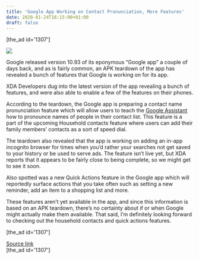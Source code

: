 ```yaml
---
title: 'Google App Working on Contact Pronunciation, More Features'
date: 2020-01-24T16:15:00+01:00
draft: false
---
```


\[the\_ad id='1307'\]  
  

  
![](https://beebom.com/wp-content/uploads/2020/01/google-app-apk-teardown-features.jpg)

Google released version 10.93 of its eponymous “Google app” a couple of days back, and as is fairly common, an APK teardown of the app has revealed a bunch of features that Google is working on for its app.  

XDA Developers dug into the latest version of the app revealing a bunch of features, and were also able to enable a few of the features on their phones.  

According to the teardown, the Google app is preparing a contact name pronunciation feature which will allow users to teach the [Google Assistant](https://beebom.com/google-assistant-commands/) how to pronounce names of people in their contact list. This feature is a part of the upcoming Household contacts feature where users can add their family members’ contacts as a sort of speed dial.  

The teardown also revealed that the app is working on adding an in-app incognito browser for times when you’d rather your searches not get saved to your history or be used to serve ads. The feature isn’t live yet, but XDA reports that it appears to be fairly close to being complete, so we might get to see it soon.  

Also spotted was a new Quick Actions feature in the Google app which will reportedly surface actions that you take often such as setting a new reminder, add an item to a shopping list and more.  

These features aren’t yet available in the app, and since this information is based on an APK teardown, there’s no certainty about if or when Google might actually make them available. That said, I’m definitely looking forward to checking out the household contacts and quick actions features.  

  
  
\[the\_ad id='1307'\]  
  
[Source link](https://beebom.com/google-app-upcoming-features-apk-teardown/)  
\[the\_ad id='1307'\]